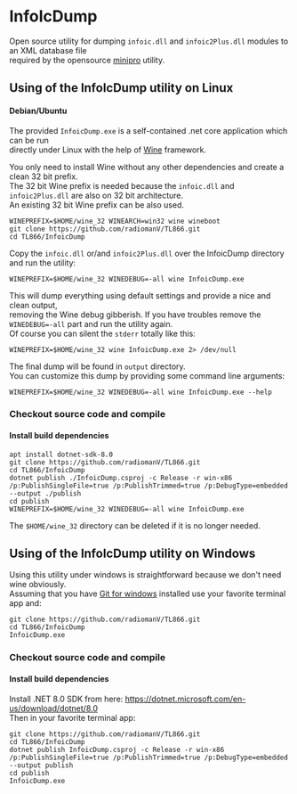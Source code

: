 # InfoIcDump
Open source utility for dumping `infoic.dll` and `infoic2Plus.dll` modules to an XML database file   
required by the opensource [minipro](https://gitlab.com/DavidGriffith/minipro) utility.



## Using of the InfoIcDump utility on Linux
#### Debian/Ubuntu
The provided `InfoicDump.exe` is a self-contained .net core application which can be run   
directly under Linux with the help of [Wine](https://wiki.winehq.org/Download) framework.   

You only need to install Wine without any other dependencies and create a clean 32 bit prefix.  
The 32 bit Wine prefix is needed because the `infoic.dll` and `infoic2Plus.dll` are also on 32 bit architecture.   
An existing 32 bit Wine prefix can be also used.  
```nohighlight 
WINEPREFIX=$HOME/wine_32 WINEARCH=win32 wine wineboot
git clone https://github.com/radiomanV/TL866.git
cd TL866/InfoicDump
```
Copy the `infoic.dll` or/and `infoic2Plus.dll` over the InfoicDump directory and run the utility:   
```nohighlight 
WINEPREFIX=$HOME/wine_32 WINEDEBUG=-all wine InfoicDump.exe
```
This will dump everything using default settings and provide a nice and clean output,    
removing the Wine debug gibberish. 
If you have troubles remove the `WINEDEBUG=-all` part and run the utility again.   
Of course you can silent the `stderr` totally like this:
```nohighlight 
WINEPREFIX=$HOME/wine_32 wine InfoicDump.exe 2> /dev/null
```

The final dump will be found in `output` directory.   
You can customize this dump by providing some command line arguments:   
```
WINEPREFIX=$HOME/wine_32 WINEDEBUG=-all wine InfoicDump.exe --help
```

### Checkout source code and compile 
#### Install build dependencies
```nohighlight 
apt install dotnet-sdk-8.0
git clone https://github.com/radiomanV/TL866.git
cd TL866/InfoicDump
dotnet publish ./InfoicDump.csproj -c Release -r win-x86 /p:PublishSingleFile=true /p:PublishTrimmed=true /p:DebugType=embedded --output ./publish
cd publish
WINEPREFIX=$HOME/wine_32 WINEDEBUG=-all wine InfoicDump.exe
```
The `$HOME/wine_32` directory can be deleted if it is no longer needed.    

 
## Using of the InfoIcDump utility on Windows   

Using this utility under windows is straightforward because we don't need wine obviously.   
Assuming that you have [Git for windows](https://git-scm.com/download/win) installed use your favorite terminal app and:   
```nohighlight 
git clone https://github.com/radiomanV/TL866.git
cd TL866/InfoicDump
InfoicDump.exe
```

### Checkout source code and compile 
#### Install build dependencies
Install .NET 8.0 SDK from here: https://dotnet.microsoft.com/en-us/download/dotnet/8.0   
Then in your favorite terminal app:
```nohighlight 
git clone https://github.com/radiomanV/TL866.git
cd TL866/InfoicDump
dotnet publish InfoicDump.csproj -c Release -r win-x86 /p:PublishSingleFile=true /p:PublishTrimmed=true /p:DebugType=embedded --output publish
cd publish
InfoicDump.exe
```
   



